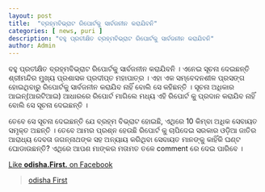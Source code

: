 ```yaml
---
layout: post
title:  "ବ୍ରହ୍ମବିଭ୍ରାଟ ରିପୋର୍ଟକୁ ସାର୍ବଜନୀନ କରାଯିବନି"
categories: [ news, puri ]
description: "ବହୁ ପ୍ରତୀକ୍ଷିତ ବ୍ରହ୍ମବିଭ୍ରାଟ ରିପୋର୍ଟକୁ ସାର୍ବଜନୀନ କରାଯିବନି"
author: Admin
---
```

<amp-img width="800" height="400" layout="responsive" src="https://odisha.top/assets/images/post2018/20180927-jagannatha-800x400.jpg"></amp-img>

ବହୁ ପ୍ରତୀକ୍ଷିତ ବ୍ରହ୍ମବିଭ୍ରାଟ ରିପୋର୍ଟକୁ ସାର୍ବଜନୀନ କରାଯିବନି । ଏନେଇ ସୂଚନା ଦେଇଛନ୍ତି ଶ୍ରୀମନ୍ଦିର ମୁଖ୍ୟ ପ୍ରଶାସକ ପ୍ରଦୀପ୍ତ ମହାପାତ୍ର । ଏହା ଏକ ସମ୍ବେଦନଶୀଳ ପ୍ରସଙ୍ଗ ହୋଇଥିବାରୁ ରିପୋର୍ଟକୁ ସାର୍ବଜନୀନ କରାଯିବ ନାହିଁ ବୋଲି ସେ କହିଛନ୍ତି । ସୂଚନା ଅଧିକାର ଆଇନ୍‌(ଆରଟିଆଇ) ଆଧାରରେ ରିପୋର୍ଟ ମାଗିଲେ ମଧ୍ୟ ଏହି ରିପୋର୍ଟ କୁ ପ୍ରଦାନ କରାଯିବ ନାହିଁ ବୋଲି ସେ ସୂଚନା ଦେଇଛନ୍ତି ।

ତେବେ ସେ ସୂଚନା ଦେଇଛନ୍ତି ଯେ ବ୍ରହ୍ମ ବିଭ୍ରାଟ ହୋଇଛି, ଏଥିରେ 10 କିମ୍ବା ଅଧିକ ସେବାୟତ ସମୃକ୍ତ ଅଛନ୍ତି । ତେବେ ଆମର ପ୍ରଶ୍ନ ହେଉଛି ରିପୋର୍ଟ କୁ ଚାପିଦେଇ ସରକାର ଓଡ଼ିଆ ଜାତିର ଆରାଧ୍ୟ ଦେବତା ଜଗନ୍ନାଥଙ୍କ ସହ ଅନ୍ୟାୟ କରିଥିବା ସେବାୟତ ମାନଙ୍କୁ କାହିଁକି ଘଣ୍ଟ ଘୋଡାଉଛନ୍ତି? ଏଥିରେ ଆପଣ ମାଙ୍କର ମତାମତ ତଳେ comment  ରେ ଦେଇ ପାରିବେ ।


<a href="https://facebook.com/odishafirst">Like **odisha.First.** on Facebook</a>

<div class="fb-page" data-href="https://www.facebook.com/OdishaFirstOfficial" data-small-header="false" data-adapt-container-width="true" data-hide-cover="false" data-show-facepile="true"><blockquote cite="https://www.facebook.com/odishafirst" class="fb-xfbml-parse-ignore"><a href="https://www.facebook.com/odishafirst">odisha First</a></blockquote></div>



<div id="fb-root"></div>
<script>(function(d, s, id) {
  var js, fjs = d.getElementsByTagName(s)[0];
  if (d.getElementById(id)) return;
  js = d.createElement(s); js.id = id;
  js.src = 'https://connect.facebook.net/en_GB/sdk.js#xfbml=1&version=v3.1';
  fjs.parentNode.insertBefore(js, fjs);
}(document, 'script', 'facebook-jssdk'));</script>

